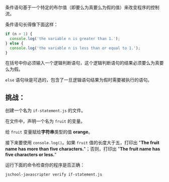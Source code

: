 条件语句基于一个特定的布尔值（即要么为真要么为假的值）来改变程序的控制流。

条件语句长得像下面这样：

```js
if (n > 1) {
  console.log('the variable n is greater than 1.');
} else {
  console.log('the variable n is less than or equal to 1.');
}
```

在括号中你必须输入一个逻辑判断语句，这个逻辑判断语句的结果必须要么为真要么为假。

`else` 语句块是可选的，包含了一旦逻辑语句结果为假时需要被执行的语句。

## 挑战：

创建一个名为 `if-statement.js` 的文件。

在文件中，声明一个名为 `fruit` 的变量。

给 `fruit` 变量赋给**字符串**类型的值 **orange**。

接下来要使用 `console.log()`。如果 `fruit` 值的长度大于五，打印出 "**The fruit name has more than five characters.**"；否则，打印出 "**The fruit name has five characters or less.**"

运行下面的命令检查你的程序是否正确：

```bash
jschool-javascripter verify if-statement.js
```
